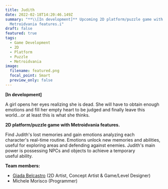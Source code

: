 ```yaml
---
title: Judith
date: 2022-02-18T14:20:46.149Z
summary: "**\\[In development]** Upcoming 2D platform/puzzle game with
  Metroidvania features.i"
draft: false
featured: true
tags:
  - Game Development
  - 2D
  - Platform
  - Puzzle
  - Metroidvania
image:
  filename: featured.png
  focal_point: Smart
  preview_only: false
---
```

**\[In development]**

A girl opens her eyes realizing she is dead. She will have to obtain enough emotions and fill her empty heart to be judged and finally leave this world...or at least this is what she thinks.

**2D platform/puzzle game with Metroidvania features.** 

Find Judith's lost memories and gain emotions analyzing each character's real-time routine. Emotions unlock new memories and abilities, useful for exploring areas and defending against enemies. Judith's main power is possessing NPCs and objects to achieve a temporary useful ability.



**Team members:**

* [Giada Belcastro](https://www.artstation.com/giadabelcastro) (2D Artist, Concept Artist & Game/Level Designer)
* Michele Morisco (Programmer)